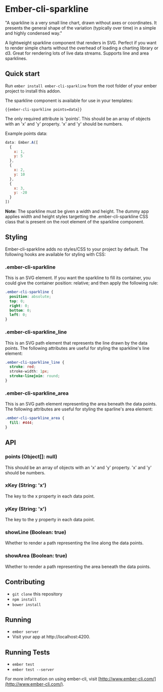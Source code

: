 # Ember-cli-sparkline

"A sparkline is a very small line chart, drawn without axes or coordinates. It presents the general shape of the variation (typically over time) in a simple and highly condensed way."

A lightweight sparkline component that renders in SVG. Perfect if you want to render simple charts without the overhead of loading a charting library or d3. Great for rendering lots of live data streams. Supports line and area sparklines.

## Quick start

Run `ember install ember-cli-sparkline` from the root folder of your ember project to install this addon.

The sparkline component is available for use in your templates: 

`{{ember-cli-sparkline points=data}}`

The only required attribute is 'points'. This should be an array of objects with an 'x' and 'y' property. 'x' and 'y' should be numbers.

Example points data:

```javascript
data: Ember.A([
  {
    x: 1,
    y: 5
  },
  {
    x: 2,
    y: 10
  },
  {
    x: 3,
    y: -20
  }
])
```

**Note:** The sparkline must be given a width and height. The dummy app applies width and height styles targetting the .ember-cli-sparkline CSS class that is present on the root element of the sparkline component.

## Styling

Ember-cli-sparkline adds no styles/CSS to your project by default. The following hooks are available for styling with CSS:

### .ember-cli-sparkline

This is an SVG element. If you want the sparkline to fill its container, you could give the container position: relative; and then apply the following rule:

```css
.ember-cli-sparkline {
  position: absolute;
  top: 0;
  right: 0;
  bottom: 0;
  left: 0;
}
```

### .ember-cli-sparkline_line

This is an SVG path element that represents the line drawn by the data points. The following attributes are useful for styling the sparkline's line element:

```css
.ember-cli-sparkline_line {
  stroke: red;
  stroke-width: 1px;
  stroke-linejoin: round;
}
```

### .ember-cli-sparkline_area

This is an SVG path element representing the area beneath the data points. The following attributes are useful for styling the sparline's area element:

```css
.ember-cli-sparkline_area {
  fill: #444;
}
```
## API

### points (Object[]: null)

This should be an array of objects with an 'x' and 'y' property. 'x' and 'y' should be numbers.

### xKey (String: 'x')

The key to the x property in each data point.

### yKey (String: 'x')

The key to the y property in each data point.

### showLine (Boolean: true)

Whether to render a path representing the line along the data points.

### showArea (Boolean: true)

Whether to render a path representing the area beneath the data points.

## Contributing

* `git clone` this repository
* `npm install`
* `bower install`

## Running

* `ember server`
* Visit your app at http://localhost:4200.

## Running Tests

* `ember test`
* `ember test --server`

For more information on using ember-cli, visit [http://www.ember-cli.com/](http://www.ember-cli.com/).
